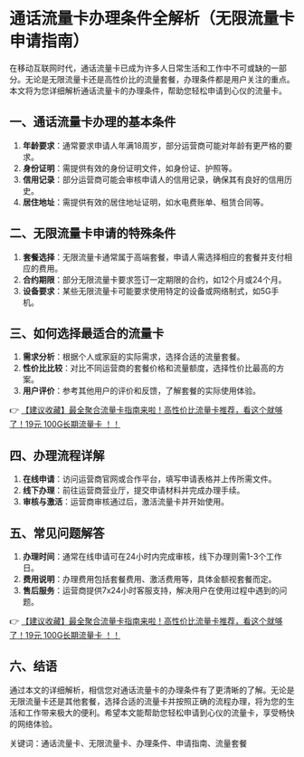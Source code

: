 # 通话流量卡办理条件全解析（无限流量卡申请指南）

在移动互联网时代，通话流量卡已成为许多人日常生活和工作中不可或缺的一部分。无论是无限流量卡还是高性价比的流量套餐，办理条件都是用户关注的重点。本文将为您详细解析通话流量卡的办理条件，帮助您轻松申请到心仪的流量卡。

## 一、通话流量卡办理的基本条件

1. **年龄要求**：通常要求申请人年满18周岁，部分运营商可能对年龄有更严格的要求。
2. **身份证明**：需提供有效的身份证明文件，如身份证、护照等。
3. **信用记录**：部分运营商可能会审核申请人的信用记录，确保其有良好的信用历史。
4. **居住地址**：需提供有效的居住地址证明，如水电费账单、租赁合同等。

## 二、无限流量卡申请的特殊条件

1. **套餐选择**：无限流量卡通常属于高端套餐，申请人需选择相应的套餐并支付相应的费用。
2. **合约期限**：部分无限流量卡要求签订一定期限的合约，如12个月或24个月。
3. **设备要求**：某些无限流量卡可能要求使用特定的设备或网络制式，如5G手机。

## 三、如何选择最适合的流量卡

1. **需求分析**：根据个人或家庭的实际需求，选择合适的流量套餐。
2. **性价比比较**：对比不同运营商的套餐价格和流量额度，选择性价比最高的方案。
3. **用户评价**：参考其他用户的评价和反馈，了解套餐的实际使用体验。

👉 [【建议收藏】最全聚合流量卡指南来啦！高性价比流量卡推荐，看这个就够了！19元 100G长期流量卡 ！！](https://bit.ly/Liuliangka)

## 四、办理流程详解

1. **在线申请**：访问运营商官网或合作平台，填写申请表格并上传所需文件。
2. **线下办理**：前往运营商营业厅，提交申请材料并完成办理手续。
3. **审核与激活**：运营商审核通过后，激活流量卡并开始使用。

## 五、常见问题解答

1. **办理时间**：通常在线申请可在24小时内完成审核，线下办理则需1-3个工作日。
2. **费用说明**：办理费用包括套餐费用、激活费用等，具体金额视套餐而定。
3. **售后服务**：运营商提供7x24小时客服支持，解决用户在使用过程中遇到的问题。

👉 [【建议收藏】最全聚合流量卡指南来啦！高性价比流量卡推荐，看这个就够了！19元 100G长期流量卡 ！！](https://bit.ly/Liuliangka)

## 六、结语

通过本文的详细解析，相信您对通话流量卡的办理条件有了更清晰的了解。无论是无限流量卡还是其他套餐，选择合适的流量卡并按照正确的流程办理，将为您的生活和工作带来极大的便利。希望本文能帮助您轻松申请到心仪的流量卡，享受畅快的网络体验。

关键词：通话流量卡、无限流量卡、办理条件、申请指南、流量套餐
